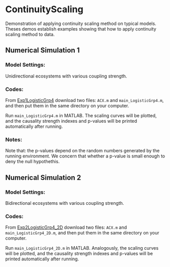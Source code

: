 # ContinuityScaling
Demonstration of applying continuity scaling method on typical models. 
Theses demos establish examples showing that how to apply continuity scaling method to data.

## Numerical Simulation 1

### Model Settings:

Unidirectional ecosystems with various coupling strength.

### Codes:

From [Exp1LogisticGrp4](https://github.com/bianzhiyu/ContinuityScaling/tree/main/Exp1LogisticGrp4) download two files: 
`ACX.m` and `main_LogisticGrp4.m`, and then 
put them in the same directory on your computer. 

Run `main_LogisticGrp4.m` in MATLAB. 
The scaling curves will be plotted, and the causality strength indexes and p-values will be printed automatically after running.

### Notes:

Note that: the p-values depend on the random numbers generated by the running environment. 
We concern that whether a p-value is small enough to deny the null hypothethis.


## Numerical Simulation 2

### Model Settings:

Bidirectional ecosystems with various coupling strength.

### Codes:

From [Exp2LogisticGrp4_2D](https://github.com/bianzhiyu/ContinuityScaling/tree/main/Exp2LogisticGrp4_2D) download two files: 
`ACX.m` and `main_LogisticGrp4_2D.m`, and then 
put them in the same directory on your computer. 

Run `main_LogisticGrp4_2D.m` in MATLAB. 
Analogously, the scaling curves will be plotted, and the causality strength indexes and p-values will be printed automatically after running.

